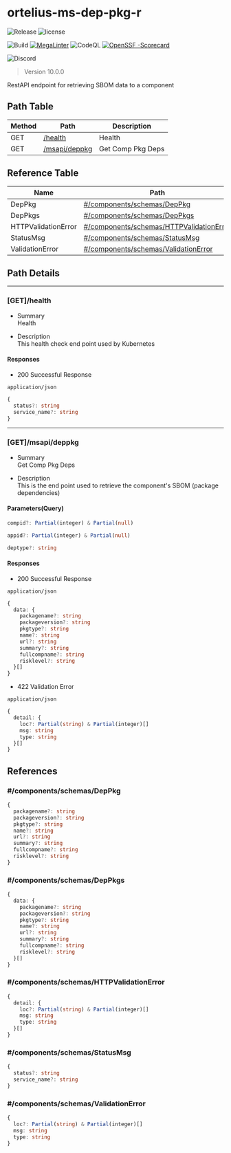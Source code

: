 # ortelius-ms-dep-pkg-r

![Release](https://img.shields.io/github/v/release/ortelius/ms-dep-pkg-r?sort=semver)
![license](https://img.shields.io/github/license/ortelius/ms-dep-pkg-r)

![Build](https://img.shields.io/github/actions/workflow/status/ortelius/ms-dep-pkg-r/build-push-chart.yml)
[![MegaLinter](https://github.com/ortelius/ms-dep-pkg-r/workflows/MegaLinter/badge.svg?branch=main)](https://github.com/ortelius/ms-dep-pkg-r/actions?query=workflow%3AMegaLinter+branch%3Amain)
![CodeQL](https://github.com/ortelius/ms-dep-pkg-r/workflows/CodeQL/badge.svg)
[![OpenSSF
-Scorecard](https://api.securityscorecards.dev/projects/github.com/ortelius/ms-dep-pkg-r/badge)](https://api.securityscorecards.dev/projects/github.com/ortelius/ms-dep-pkg-r)



![Discord](https://img.shields.io/discord/722468819091849316)

> Version 10.0.0

RestAPI endpoint for retrieving SBOM data to a component

## Path Table

| Method | Path | Description |
| --- | --- | --- |
| GET | [/health](#gethealth) | Health |
| GET | [/msapi/deppkg](#getmsapideppkg) | Get Comp Pkg Deps |

## Reference Table

| Name | Path | Description |
| --- | --- | --- |
| DepPkg | [#/components/schemas/DepPkg](#componentsschemasdeppkg) |  |
| DepPkgs | [#/components/schemas/DepPkgs](#componentsschemasdeppkgs) |  |
| HTTPValidationError | [#/components/schemas/HTTPValidationError](#componentsschemashttpvalidationerror) |  |
| StatusMsg | [#/components/schemas/StatusMsg](#componentsschemasstatusmsg) |  |
| ValidationError | [#/components/schemas/ValidationError](#componentsschemasvalidationerror) |  |

## Path Details

***

### [GET]/health

- Summary  
Health

- Description  
This health check end point used by Kubernetes

#### Responses

- 200 Successful Response

`application/json`

```ts
{
  status?: string
  service_name?: string
}
```

***

### [GET]/msapi/deppkg

- Summary  
Get Comp Pkg Deps

- Description  
This is the end point used to retrieve the component's SBOM (package dependencies)

#### Parameters(Query)

```ts
compid?: Partial(integer) & Partial(null)
```

```ts
appid?: Partial(integer) & Partial(null)
```

```ts
deptype?: string
```

#### Responses

- 200 Successful Response

`application/json`

```ts
{
  data: {
    packagename?: string
    packageversion?: string
    pkgtype?: string
    name?: string
    url?: string
    summary?: string
    fullcompname?: string
    risklevel?: string
  }[]
}
```

- 422 Validation Error

`application/json`

```ts
{
  detail: {
    loc?: Partial(string) & Partial(integer)[]
    msg: string
    type: string
  }[]
}
```

## References

### #/components/schemas/DepPkg

```ts
{
  packagename?: string
  packageversion?: string
  pkgtype?: string
  name?: string
  url?: string
  summary?: string
  fullcompname?: string
  risklevel?: string
}
```

### #/components/schemas/DepPkgs

```ts
{
  data: {
    packagename?: string
    packageversion?: string
    pkgtype?: string
    name?: string
    url?: string
    summary?: string
    fullcompname?: string
    risklevel?: string
  }[]
}
```

### #/components/schemas/HTTPValidationError

```ts
{
  detail: {
    loc?: Partial(string) & Partial(integer)[]
    msg: string
    type: string
  }[]
}
```

### #/components/schemas/StatusMsg

```ts
{
  status?: string
  service_name?: string
}
```

### #/components/schemas/ValidationError

```ts
{
  loc?: Partial(string) & Partial(integer)[]
  msg: string
  type: string
}
```

